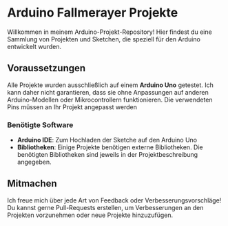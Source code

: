 
# Arduino Fallmerayer Projekte

Willkommen in meinem Arduino-Projekt-Repository! Hier findest du eine Sammlung von Projekten und Sketchen, die speziell für den Arduino entwickelt wurden.

## Voraussetzungen

Alle Projekte wurden ausschließlich auf einem **Arduino Uno** getestet. Ich kann daher nicht garantieren, dass sie ohne Anpassungen auf anderen Arduino-Modellen oder Mikrocontrollern funktionieren.
Die verwendeten Pins müssen an Ihr Projekt angepasst werden

### Benötigte Software
- **Arduino IDE**: Zum Hochladen der Sketche auf den Arduino Uno
- **Bibliotheken**: Einige Projekte benötigen externe Bibliotheken. Die benötigten Bibliotheken sind jeweils in der Projektbeschreibung angegeben.



## Mitmachen

Ich freue mich über jede Art von Feedback oder Verbesserungsvorschläge! Du kannst gerne Pull-Requests erstellen, um Verbesserungen an den Projekten vorzunehmen oder neue Projekte hinzuzufügen.
